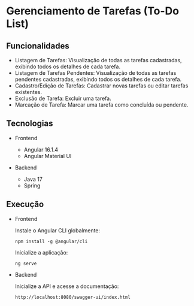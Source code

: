 # Gerenciamento de Tarefas (To-Do List)

## Funcionalidades

- Listagem de Tarefas: Visualização de todas as tarefas cadastradas, exibindo todos os detalhes de cada tarefa.
- Listagem de Tarefas Pendentes: Visualização de todas as tarefas pendentes cadastradas, exibindo todos os detalhes de cada tarefa.
- Cadastro/Edição de Tarefas: Cadastrar novas tarefas ou editar tarefas existentes.
- Exclusão de Tarefa: Excluir uma tarefa.
- Marcação de Tarefa: Marcar uma tarefa como concluída ou pendente.

## Tecnologias
- Frontend
  - Angular 16.1.4
  - Angular Material UI
 
- Backend
  - Java 17
  - Spring
 
## Execução

- Frontend

  Instale o Angular CLI globalmente:
  ```
  npm install -g @angular/cli
  ```
  
  Inicialize a aplicação:
  
  ```
  ng serve
  ```

- Backend

  Inicialize a API e acesse a documentação:
  ```
  http://localhost:8080/swagger-ui/index.html
  ```
